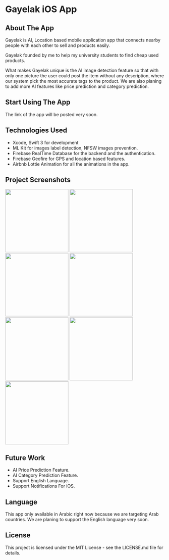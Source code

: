 <h1>Gayelak iOS App</h1>


<h2>About The App</h2>
<p>Gayelak is AI, Location based mobile application  app that connects nearby people with each other to sell and products easily. 
</p>
<p>Gayelak founded by me to help my university students to find cheap used products.</p>
<p>What makes Gayelak unique is the AI image detection feature so that with only one picture the user could post the item
without any description, where our system pick the most accurate tags to the product. We are also planing to add more AI features
like price prediction and category prediction.
</p>

<h2>Start Using The App</h2>
<p>The link of the app will be posted very soon.</p>

<h2>Technologies Used</h2>

<ul>
<li>Xcode, Swift 3 for development</li>
<li>ML Kit for images label detection, NFSW images prevention.</li>
<li>Firebase RealTime Database for the backend and the authentication.</li>
<li>Firebase Geofire for GPS and location based features.</li>
<li>Airbnb Lottie Animation for all the animations in the app.</li>

</ul>

<h2>Project Screenshots</h2>

<div display = "inline">
  
<img src = 'https://firebasestorage.googleapis.com/v0/b/chottky.appspot.com/o/App%20Screenshots%2FGayelak%20Screenshots%2Fbrowsing_mockup.png?alt=media&token=5bfa4dd8-26f8-494b-a887-5a1920874f4a' width = "200" />
 <img src = 'https://firebasestorage.googleapis.com/v0/b/chottky.appspot.com/o/App%20Screenshots%2FGayelak%20Screenshots%2Fchat_mockup.png?alt=media&token=2f68420d-7540-4355-a703-ca6512dcda8d' width = "200" />
  
 <img src = 'https://firebasestorage.googleapis.com/v0/b/chottky.appspot.com/o/App%20Screenshots%2FGayelak%20Screenshots%2FPhone.png?alt=media&token=aee7bb2b-4b5a-4718-b56b-5c59dc7468e8' width = "200" />
 
   <img src = 'https://firebasestorage.googleapis.com/v0/b/chottky.appspot.com/o/App%20Screenshots%2FGayelak%20Screenshots%2Fserach_mockup.png?alt=media&token=35ec35fe-3717-4366-a208-9d35e4f01c74' width = "200" />
  
 <img src = 'https://firebasestorage.googleapis.com/v0/b/chottky.appspot.com/o/App%20Screenshots%2FGayelak%20Screenshots%2Fprofile_mockup.png?alt=media&token=de126992-fc01-42e2-b0eb-5d3feff9587e' width = "200" />
    
 <img src = 'https://firebasestorage.googleapis.com/v0/b/chottky.appspot.com/o/App%20Screenshots%2FGayelak%20Screenshots%2Fnotifications_mockup.png?alt=media&token=9922f78b-5c2e-4ef6-a556-4055b102392f' width = "200" />
 <img src = 'https://firebasestorage.googleapis.com/v0/b/chottky.appspot.com/o/App%20Screenshots%2FGayelak%20Screenshots%2Fmessages_mockup.png?alt=media&token=f216f38a-ed09-4c2d-b804-d9ab13672691' width = "200" />
 </div>
 
 
<h2>Future Work</h2>
<ul>
<li>AI Price Prediction Feature.</li>
<li>AI Category Prediction Feature.</li>
<li>Support English Language.</li>
<li>Support Notifications For iOS.</li>
</ul>

<h2>Language</h2>
<p>This app only available in Arabic right now because we are targeting Arab countries. We are planing to support the English language
very soon.
</p>

<h2>License</h2>
<p>This project is licensed under the MIT License - see the LICENSE.md file for details.</p>









